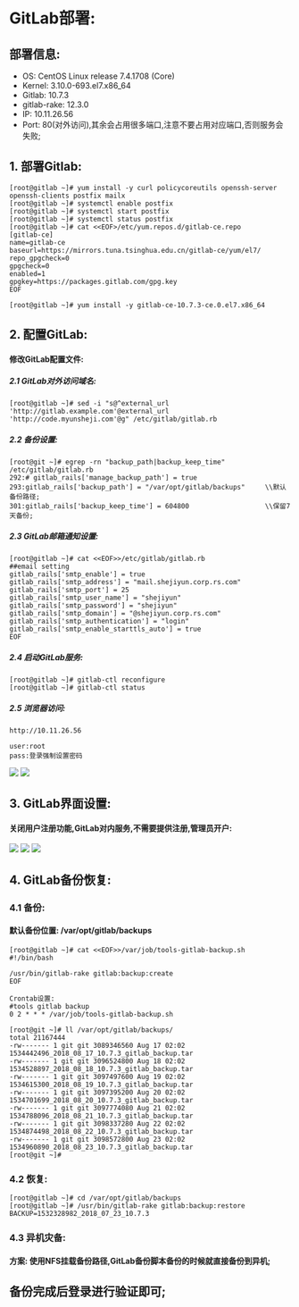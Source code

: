 # GitLab部署:


## 部署信息:
- OS:          CentOS Linux release 7.4.1708 (Core)
- Kernel:      3.10.0-693.el7.x86_64
- Gitlab:      10.7.3
- gitlab-rake: 12.3.0
- IP:          10.11.26.56
- Port:        80(对外访问),其余会占用很多端口,注意不要占用对应端口,否则服务会失败;


## 1. 部署Gitlab:
```
[root@gitlab ~]# yum install -y curl policycoreutils openssh-server openssh-clients postfix mailx
[root@gitlab ~]# systemctl enable postfix
[root@gitlab ~]# systemctl start postfix
[root@gitlab ~]# systemctl status postfix
[root@gitlab ~]# cat <<EOF>/etc/yum.repos.d/gitlab-ce.repo
[gitlab-ce]
name=gitlab-ce
baseurl=https://mirrors.tuna.tsinghua.edu.cn/gitlab-ce/yum/el7/
repo_gpgcheck=0
gpgcheck=0
enabled=1
gpgkey=https://packages.gitlab.com/gpg.key
EOF

[root@gitlab ~]# yum install -y gitlab-ce-10.7.3-ce.0.el7.x86_64
```

## 2. 配置GitLab:
#### 修改GitLab配置文件:

##### 2.1 GitLab对外访问域名:
```
[root@gitlab ~]# sed -i "s@^external_url 'http://gitlab.example.com'@external_url 'http://code.myunsheji.com'@g" /etc/gitlab/gitlab.rb
```

##### 2.2 备份设置:
```
[root@git ~]# egrep -rn "backup_path|backup_keep_time" /etc/gitlab/gitlab.rb
292:# gitlab_rails['manage_backup_path'] = true
293:gitlab_rails['backup_path'] = "/var/opt/gitlab/backups"		\\默认备份路径;
301:gitlab_rails['backup_keep_time'] = 604800					\\保留7天备份;
```

##### 2.3 GitLab邮箱通知设置:
```
[root@gitlab ~]# cat <<EOF>>/etc/gitlab/gitlab.rb
##email setting
gitlab_rails['smtp_enable'] = true
gitlab_rails['smtp_address'] = "mail.shejiyun.corp.rs.com"
gitlab_rails['smtp_port'] = 25
gitlab_rails['smtp_user_name'] = "shejiyun"
gitlab_rails['smtp_password'] = "shejiyun"
gitlab_rails['smtp_domain'] = "@shejiyun.corp.rs.com"
gitlab_rails['smtp_authentication'] = "login"
gitlab_rails['smtp_enable_starttls_auto'] = true
EOF
```

##### 2.4 启动GitLab服务:
```
[root@gitlab ~]# gitlab-ctl reconfigure
[root@gitlab ~]# gitlab-ctl status
```

##### 2.5 浏览器访问:
```
http://10.11.26.56

user:root
pass:登录强制设置密码

```
![](https://github.com/DevOps-m/ops-docs/blob/master/docs/images/GitLab/login-1.png)
![](https://github.com/DevOps-m/ops-docs/blob/master/docs/images/GitLab/login-2.png)

## 3. GitLab界面设置:
#### 关闭用户注册功能,GitLab对内服务,不需要提供注册,管理员开户:
![](https://github.com/DevOps-m/ops-docs/blob/master/docs/images/GitLab/close-registration-1.png)
![](https://github.com/DevOps-m/ops-docs/blob/master/docs/images/GitLab/close-registration-2.png)
![](https://github.com/DevOps-m/ops-docs/blob/master/docs/images/GitLab/close-registration-3.png)

## 4. GitLab备份恢复:
### 4.1 备份:
#### 默认备份位置: /var/opt/gitlab/backups
```
[root@gitlab ~]# cat <<EOF>>/var/job/tools-gitlab-backup.sh
#!/bin/bash

/usr/bin/gitlab-rake gitlab:backup:create
EOF

Crontab设置:
#tools gitlab backup
0 2 * * * /var/job/tools-gitlab-backup.sh

[root@git ~]# ll /var/opt/gitlab/backups/
total 21167444
-rw------- 1 git git 3089346560 Aug 17 02:02 1534442496_2018_08_17_10.7.3_gitlab_backup.tar
-rw------- 1 git git 3096524800 Aug 18 02:02 1534528897_2018_08_18_10.7.3_gitlab_backup.tar
-rw------- 1 git git 3097497600 Aug 19 02:02 1534615300_2018_08_19_10.7.3_gitlab_backup.tar
-rw------- 1 git git 3097395200 Aug 20 02:02 1534701699_2018_08_20_10.7.3_gitlab_backup.tar
-rw------- 1 git git 3097774080 Aug 21 02:02 1534788096_2018_08_21_10.7.3_gitlab_backup.tar
-rw------- 1 git git 3098337280 Aug 22 02:02 1534874498_2018_08_22_10.7.3_gitlab_backup.tar
-rw------- 1 git git 3098572800 Aug 23 02:02 1534960890_2018_08_23_10.7.3_gitlab_backup.tar
[root@git ~]# 
```

### 4.2 恢复:
```
[root@gitlab ~]# cd /var/opt/gitlab/backups
[root@gitlab ~]# /usr/bin/gitlab-rake gitlab:backup:restore BACKUP=1532328982_2018_07_23_10.7.3
```

### 4.3 异机灾备:
#### 方案: 使用NFS挂载备份路径,GitLab备份脚本备份的时候就直接备份到异机;

## 备份完成后登录进行验证即可;
